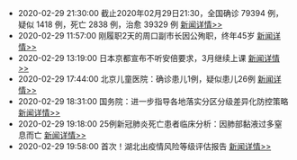 - 2020-02-29 21:30:00  截止2020年02月29日21:30，全国确诊 79394 例，疑似 1418 例，死亡 2838 例，治愈 39329 例  [新闻详情>>](https://github.com/AlbertGithubHome/ChineseVictory/blob/master/PneumoniaMap/20200229213000.jpg)
- 2020-02-29 11:57:00  刚履职2天的周口副市长因公殉职，终年45岁  [新闻详情>>](http://finance.sina.com.cn/wm/2020-02-29/doc-iimxyqvz6722535.shtml)
- 2020-02-29 13:19:00  日本京都宣布不听安倍要求，3月继续上课  [新闻详情>>](http://mil.news.sina.com.cn/2020-02-28/doc-iimxxstf5043732.shtml)
- 2020-02-29 17:44:00  北京儿童医院：确诊患儿1例，疑似患儿26例  [新闻详情>>](http://finance.sina.com.cn/wm/2020-02-29/doc-iimxyqvz6798121.shtml)
- 2020-02-29 18:31:00  国务院：进一步指导各地落实分区分级差异化防控策略  [新闻详情>>](http://finance.sina.com.cn/china/gncj/2020-02-29/doc-iimxxstf5368810.shtml)
- 2020-02-29 19:18:00  25例新冠肺炎死亡患者临床分析：因肺部黏液过多窒息而亡  [新闻详情>>](http://news.sina.com.cn/o/2020-02-29/doc-iimxxstf5376307.shtml)
- 2020-02-29 19:58:00  首次！湖北出疫情风险等级评估报告  [新闻详情>>](http://finance.sina.com.cn/wm/2020-02-29/doc-iimxxstf5384328.shtml)
